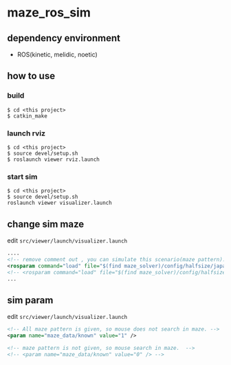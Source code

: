 # maze_ros_sim

## dependency environment
* ROS(kinetic, melidic, noetic)

## how to use

### build
```shell
$ cd <this project>
$ catkin_make 
```

### launch rviz

```shell
$ cd <this project>
$ source devel/setup.sh
$ roslaunch viewer rviz.launch
```

### start sim

```shell
$ cd <this project>
$ source devel/setup.sh
roslaunch viewer visualizer.launch
```

## change sim maze

edit `src/viewer/launch/visualizer.launch`

```xml
....
<!-- remove comment out , you can simulate this scenario(maze pattern). -->
<rosparam command="load" file="$(find maze_solver)/config/halfsize/japan2010hef.yaml" /> 
<!-- <rosparam command="load" file="$(find maze_solver)/config/halfsize/japan2011hef.yaml" /> -->
...
```

## sim param 
edit `src/viewer/launch/visualizer.launch`

```xml
<!-- All maze pattern is given, so mouse does not search in maze. -->
<param name="maze_data/known" value="1" />  

<!-- maze pattern is not given, so mouse search in maze.  -->
<!-- <param name="maze_data/known" value="0" /> --> 
```